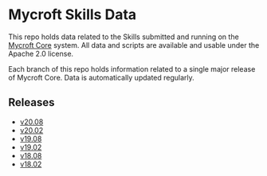 # Mycroft Skills Data

This repo holds data related to the Skills submitted and running on the
[Mycroft Core](https://github.com/MycroftAI/mycroft-core) system.  All
data and scripts are available and usable under the Apache 2.0 license.

Each branch of this repo holds information related to a single major
release of Mycroft Core.  Data is automatically updated regularly.

## Releases
* [v20.08](https://github.com/MycroftAI/mycroft-skills-data/tree/20.08)
* [v20.02](https://github.com/MycroftAI/mycroft-skills-data/tree/20.02)
* [v19.08](https://github.com/MycroftAI/mycroft-skills-data/tree/19.08)
* [v19.02](https://github.com/MycroftAI/mycroft-skills-data/tree/19.02)
* [v18.08](https://github.com/MycroftAI/mycroft-skills-data/tree/18.08)
* [v18.02](https://github.com/MycroftAI/mycroft-skills-data/tree/18.02)
